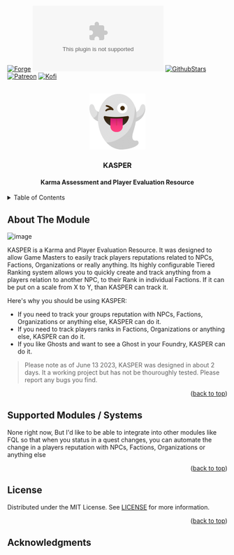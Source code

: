 <a name="readme-top"></a>

<!-- PROJECT SHIELDS -->
[![Forge][forge-installs]][forge-url]
[![Downloads][latest-download]][latest-download-url]
[![GithubStars][github-starts]][github-url]
[![Patreon][patreon]][patreon-url]
[![Kofi][ko-fi]][ko-fi-url]

<!-- PROJECT LOGO -->
<br />
<div align="center">
	<!-- Would like to have an animated Ghost Gif but legally couldn't find one to use -->
	<a href="https://github.com/mouse0270/kasper">
		<img src="./assets/logo.gif" alt="Logo" width="128" height="128" />
	</a>

<h3 align="center">KASPER<h4 align="center">Karma Assessment and Player Evaluation Resource</h4></h3>

  
</div>

<!-- TABLE OF CONTENTS -->
<details>
  <summary>Table of Contents</summary>
	<ol>
		<li><a href="#about-the-Module">About the Module</a></li>
		<li><a href="#supported-Modules--Systems">Supported Modules / Systems</a></li>
		<li><a href="#license">License</a></li>
		<li><a href="#acknowledgments">Acknowledgments</a></li>
	</ol>
</details>

<!-- ABOUT THE PROJECT -->
## About The Module
![image](https://github.com/mouse0270/kasper/assets/564874/430c22a5-b503-4a07-8f29-e382a2135a4e)



KASPER is a Karma and Player Evaluation Resource. It was designed to allow Game Masters to easily track players reputations related to NPCs, Factions, Organizations or really anything. Its highly configurable Tiered Ranking system allows you to quickly create and track anything from a players relation to another NPC, to their Rank in individual Factions. If it can be put on a scale from X to Y, than KASPER can track it. 

Here's why you should be using KASPER:
* If you need to track your groups reputation with NPCs, Factions, Organizations or anything else, KASPER can do it.
* If you need to track players ranks in Factions, Organizations or anything else, KASPER can do it.
* If you like Ghosts and want to see a Ghost in your Foundry, KASPER can do it.

> Please note as of June 13 2023, KASPER was designed in about 2 days. It a working project but has not be thouroughly tested. Please report any bugs you find.


<p align="right">(<a href="#readme-top">back to top</a>)</p>

<!-- SUPPORTED MODULES/SYSTEMS -->
## Supported Modules / Systems
None right now, But I'd like to be able to integrate into other modules like FQL so that when you status in a quest changes, you can automate the change in a players reputation with NPCs, Factions, Organizations or anything else


<p align="right">(<a href="#readme-top">back to top</a>)</p>

<!-- LICENSE -->
## License
Distributed under the MIT License. See [LICENSE]([license-url]) for more information.

<p align="right">(<a href="#readme-top">back to top</a>)</p>

<!-- ACKNOWLEDGMENTS -->
## Acknowledgments


<!-- MARKDOWN LINKS & IMAGES -->
<!-- https://www.markdownguide.org/basic-syntax/#reference-style-links -->
[license-url]: https://github.com/mouse0270/kasper/blob/master/LICENSE

[forge-installs]: https://img.shields.io/badge/dynamic/json?&colorB=90A959&label=Forge%20Installs&query=package.installs&suffix=%25&style=for-the-badge&url=https://forge-vtt.com/api/bazaar/package/kasper
[forge-url]: https://forge-vtt.com/bazaar/package/kasper

[latest-download]: https://img.shields.io/github/downloads/mouse0270/kasper/latest/module.zip?color=5D4A66&label=DOWNLOADS&style=for-the-badge
[latest-download-url]: https://github.com/mouse0270/kasper/releases/latest

[github-starts]: https://img.shields.io/github/stars/mouse0270/kasper?logo=AddThis&logoColor=white&style=for-the-badge
[github-url]: https://github.com/mouse0270/kasper

[patreon]: https://img.shields.io/badge/-Patreon-FF424D?style=for-the-badge&logo=Patreon&logoColor=white
[patreon-url]: https://www.patreon.com/mouse0270

[ko-fi]: https://img.shields.io/badge/-ko%20fi-FF5E5B?style=for-the-badge&logo=Ko-fi&logoColor=white
[ko-fi-url]: https://ko-fi.com/mouse0270

